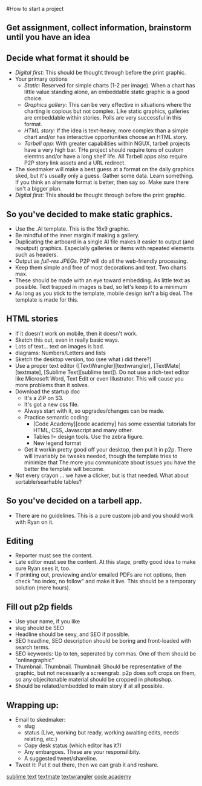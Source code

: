 #How to start a project
## Get assignment, collect information, brainstorm until you have an idea
## Decide what format it should be
* *Digital first:* This should be thought through before the print graphic. 
* Your primary options
  + *Static:* Reserved for simple charts (1-2 per image). When a chart has little value standing alone, an embeddable static graphic is a good choice.
  + *Graphics gallery:* This can be very effective in situations where the charting is copious but not complex. Like static graphics, galleries are embeddable within stories. Polls are very successful in this format.
  + *HTML story:* If the idea is text-heavy, more complex than a simple chart and/or has interactive opportunities choose an HTML story.
  + *Tarbell app:* With greater capabilities within NGUX, tarbell projects have a very high bar. THe project should require tons of custom elemtns and/or have a long shelf life. All Tarbell apps also require P2P story link assets and a URL redirect.
* The skedmaker will make a best guess at a format on the daily graphics sked, but it's usually only a guess. Gather some data. Learn something. If you think an alternate format is better, then say so. Make sure there isn't a bigger plan.
* *Digital first:* This should be thought through before the print graphic. 

## So you've decided to make static graphics.
* Use the .AI template. This is the 16x9 graphic.
* Be mindful of the inner margin if making a gallery.
* Duplicating the artboard in a single AI file makes it easier to output (and reoutput) graphics. Especially galleries or items with repeated elements such as headers.
* Output as *full-res JPEGs*. P2P will do all the web-friendly processing.
* Keep them simple and free of most decorations and text. Two charts max.
* These should be made with an eye toward embedding. As little text as possible. Text trapped in images is bad, so let's keep it to a minimum
* As long as you stick to the template, mobile design isn't a big deal. The template is made for this.

## HTML stories
* If it doesn't work on mobile, then it doesn't work.
* Sketch this out, even in really basic ways.
* Lots of text... text on images is bad.
* diagrams: Numbers/Letters and lists
* Sketch the desktop version, too (see what i did there?)
* Use a proper text editor ([TextWrangler][textwrangler], [TextMate][textmate], [Sublime Text][sublime text]). Do not use a rich-text editor like Microsoft Word, Text Edit or even Illustrator. This will cause you more problems than it solves. 
* Download the startup doc
  + It's a ZIP on S3.
  + It's got a new css file.
  + Always start with it, so upgrades/changes can be made.
  + Practice semantic coding:
    - [Code Academy][code academy] has some essential tutorials for HTML, CSS, Javascript and many other.
    - Tables != design tools. Use the zebra figure.
    - New legend format
  + Get it workin pretty good off your desktop, then put it in p2p. There will invariably be tweaks needed, though the template tries to minimize that The more you communicate about issues you have the better the template will become.
* Not every crayon ... we have a clicker, but is that needed. What about sortable/searhable tables? 

## So you've decided on a tarbell app. 
* There are no guidelines. This is a pure custom job and you should work with Ryan on it.

## Editing
* Reporter must see the content.
* Late editor must see the content. At this stage, pretty good idea to make sure Ryan sees it, too.
* If printing out, previewing and/or emailed PDFs are not options, then check "no index, no follow" and make it live. This should be a temporary solution (mere hours).


## Fill out p2p fields
* Use your name, if you like
* slug should be SEO
* Headline should be sexy, and SEO if possible.
* SEO headline, SEO description should be boring and front-loaded with search terms. 
* SEO keywords: Up to ten, seperated by commas. One of them should be "onlinegraphic"
* Thumbnail. Thumbnail. Thumbnail: Should be representative of the graphic, but not necessarily a screengrab. p2p does soft crops on them, so any objecitonable material should be cropped in photoshop.
* Should be related/embedded to main story if at all possible.

## Wrapping up:
* Email to skedmaker: 
  + slug
  + status (Live, working but ready, working awaiting edits, needs relating, etc.)
  + Copy desk status (which editor has it?)
  + Any embargoes. These are your responsilibity.
  + A suggested tweet/shareline.
* Tweet it: Put it out there, then we can grab it and reshare.

[sublime text](http://www.sublimetext.com/)
[textmate](http://macromates.com/)
[textwrangler](http://www.barebones.com/products/textwrangler/)
[code academy](http://www.codecademy.com/)